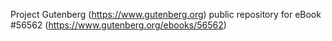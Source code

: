 Project Gutenberg (https://www.gutenberg.org) public repository for
eBook #56562 (https://www.gutenberg.org/ebooks/56562)
